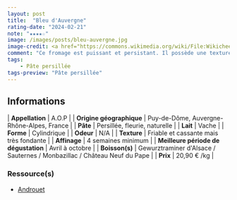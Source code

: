 ```yaml
---
layout: post
title:  "Bleu d'Auvergne"
rating-date: "2024-02-21"
note: "★★★★☆"
image: /images/posts/bleu-auvergne.jpg
image-credit: <a href="https://commons.wikimedia.org/wiki/File:Wikicheese_Clermont-Ferrand_-_Bleu_d%27Auvergne_20220825-02.jpg">Pymouss</a>, <a href="https://creativecommons.org/licenses/by-sa/4.0">CC BY-SA 4.0</a>, via Wikimedia Commons
comment: "Ce fromage est puissant et persistant. Il possède une texture friable et cassante mais reste très fondant en bouche. Il revêt des arômes délicats de sous bois et de champignons sauvages."
tags:
    - Pâte persillée
tags-preview: "Pâte persillée"
---
```


## Informations

| **Appellation** | A.O.P |
| **Origine géographique** | Puy-de-Dôme, Auvergne-Rhône-Alpes, France  |
| **Pâte** | Persillée, fleurie, naturelle |
| **Lait** | Vache |
| **Forme** | Cylindrique |
| **Odeur** | N/A |
| **Texture** | Friable et cassante mais très fondante |
| **Affinage** | 4 semaines minimum |
| **Meilleure période de dégustation** | Avril à octobre |
| **Boisson(s)** | Gewurztraminer d'Alsace / Sauternes / Monbazillac / Château Neuf du Pape |
| **Prix** | 20,90 € /kg |

### Ressource(s)
* [Androuet](https://androuet.com/Bleu-d-auvergne-139.html)